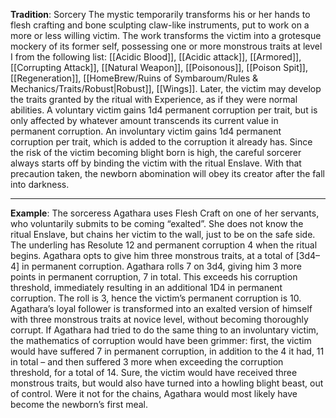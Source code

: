**Tradition**: Sorcery 
The mystic temporarily transforms his or her hands to flesh crafting and bone sculpting claw-like instruments, put to work on a more or less willing victim. The work transforms the victim into a grotesque mockery of its former self, possessing one or more monstrous traits at level I from the following list: [[Acidic Blood]], [[Acidic attack]], [[Armored]], [[Corrupting Attack]], [[Natural Weapon]], [[Poisonous]], [[Poison Spit]], [[Regeneration]], [[HomeBrew/Ruins of Symbaroum/Rules & Mechanics/Traits/Robust|Robust]], [[Wings]]. Later, the victim may develop the traits granted by the ritual with Experience, as if they were normal abilities. 
A voluntary victim gains 1d4 permanent corruption per trait, but is only affected by whatever amount transcends its current value in permanent corruption. An involuntary victim gains 1d4 permanent corruption per trait, which is added to the corruption it already has.
Since the risk of the victim becoming blight born is high, the careful sorcerer always starts off by binding the victim with the ritual Enslave. With that precaution taken, the newborn abomination will obey its creator after the fall into darkness.

---
**Example**: The sorceress Agathara uses Flesh Craft on one of her servants, who voluntarily submits to be coming “exalted”. She does not know the ritual Enslave, but chains her victim to the wall, just to be on the safe side. The underling has Resolute 12 and permanent corruption 4 when the ritual begins. Agathara opts to give him three monstrous traits, at a total of [3d4–4] in permanent corruption. Agathara rolls 7 on 3d4, giving him 3 more points in permanent corruption, 7 in total. This exceeds his corruption threshold, immediately resulting in an additional 1D4 in permanent corruption. The roll is 3, hence the victim’s permanent corruption is 10. Agathara’s loyal follower is transformed into an exalted version of himself with three monstrous traits at novice level, without becoming thoroughly corrupt. If Agathara had tried to do the same thing to an involuntary victim, the mathematics of corruption would have been grimmer: first, the victim would have suffered 7 in permanent corruption, in addition to the 4 it had, 11 in total – and then suffered 3 more when exceeding the corruption threshold, for a total of 14. Sure, the victim would have received three monstrous traits, but would also have turned into a howling blight beast, out of control. Were it not for the chains, Agathara would most likely have become the newborn’s first meal.